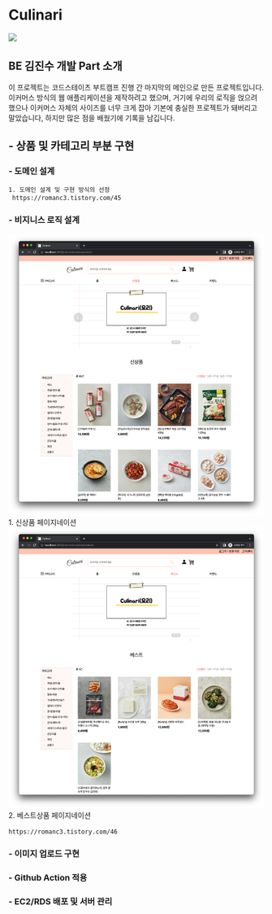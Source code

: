 # Culinari 
<img src = "./Untitled.png">

##  BE 김진수 개발 Part 소개
이 프로젝트는 코드스테이츠 부트캠프 진행 간 마지막의 메인으로 만든 프로젝트입니다.
이커머스 방식의 웹 애플리케이션을 제작하려고 했으며, 거기에 우리의 로직을 얹으려 했으나 이커머스 자체의 사이즈를 너무 크게 잡아 기본에 충실한 프로젝트가 돼버리고 말았습니다,
하지만 많은 점을 배웠기에 기록을 남깁니다.

## - 상품 및 카테고리 부분 구현
### - 도메인 설계
    1. 도메인 설계 및 구현 방식의 선정
     https://romanc3.tistory.com/45
### - 비지니스 로직 설계
<img src ="./newProduct.png">
    1. 신상품 페이지네이션
<img src ="./bestProduct.png">
    2. 베스트상품 페이지네이션
    
    https://romanc3.tistory.com/46

### - 이미지 업로드 구현
### - Github Action 적용
### - EC2/RDS 배포 및 서버 관리
